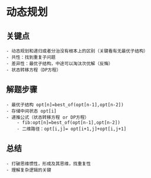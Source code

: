 # 动态规划
## 关键点
    - 动态规划和递归或者分治没有根本上的区别（关键看有无最优子结构）
    - 共性：找到重复子问题
    - 差异性：最优子结构，中途可以淘汰次优解（反悔）
    - 状态转移方程（DP方程）
## 解题步骤
    - 最优子结构 opt[n]=best_of(opt[n-1],opt[n-2])
    - 存储中间状态 opt[i]
    - 递推公式（状态转移方程 or DP方程）
        - fib:opt[n]=best_of(opt[n-1],opt[n-2])
        - 二维路径：opt[i,j]= opt[i+1,j]+opt[i,j+1]
## 总结
    - 打破思维惯性，形成及其思维，找重复性
    - 理解复杂逻辑的关键